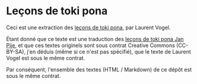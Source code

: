 # Leçons de toki pona

Ceci est une extraction des [leçons de toki pona](http://lvogel.free.fr/tokipona/),
par Laurent Vogel.

Étant donné que ce texte est une traduction des [leçons de toki pona Jan Pije](http://en.wikibooks.org/wiki/Updated_jan_Pije%27s_lessons),
et que ces textes originels sont sous contrat Creative Commons (CC-BY-SA), j'en
déduis (même si ce n'est pas spécifié), que le texte de Laurent Vogel est sous
le même contrat.

Par conséquent, l'ensemble des textes (HTML / Markdown) de ce dépôt est sous le
même contrat.
